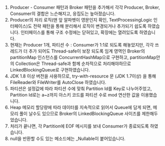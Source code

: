 
1. Producer - Consumer 패턴과 Broker 패턴을 추가해서 각각 Producer, Broker, Consumer의 결합은 느슨해지고, 응집도는 높아졌습니다.
2. Producer의 처리 로직(맨 앞 알파벳이 영문인지 확인, TextProcessingLogic 인터페이스)도 전략 패턴을 통해 분리해서 로직이 변경되거나 추가되기 쉽도록 하였습니다. 인터페이스를 통해 구조 수정에는 닫혀있고, 확장에는 열려있도록 하였습니다.
3. 현재는 Producer 1개, 파티션 수 : Consumer가 1:1로 되도록 해놓았지만, 각각 쓰레드가 더 추가 되어도 Thread-safe이 보장 되도록 임계 영역인 Broker의 partitionMap 인스턴스를 ConcurrentHashMap으로 구현하고, partitionMap안의 Collection은 Thread-safe과 함께 순차적으로 처리해야하므로 LinkedBlockingQueue로 구현하였습니다.
4. JDK 1.8 이상 버전을 사용하므로, try-with-resource 문 (JDK 1.7이상) 을 통해 FileReader와 FileWriter를 AutoClose 하였습니다.
5. 파티션은 설정값에 따라 파티션 수에 맞춰 Partition Id를 Key로 나누어주었고, Partition Id로는 a~z까지 아스키 코드를 파티션 수로 mod 연산한 값을 이용했습니다.
6. Heap 메모리 할당량에 따라 데이터를 지속적으로 읽어서 Queue에 담게 되면, 메모리 풀이 날수도 있으므로 Broker의 LinkedBlockingQueue 사이즈를 제한해두었습니다.
7. 처리가 끝나면, 각 Partition에 EOF 메시지를 보내 Consumer가 종료되도록 하였습니다.
8. null을 반환할 수도 있는 메소드에는 _Nullable이 붙어있습니다.